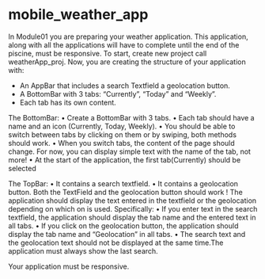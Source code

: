 # mobile_weather_app

In Module01 you are preparing your weather application. This application, along with
all the applications will have to complete until the end of the piscine, must be responsive.
To start, create new project call weatherApp_proj.
Now, you are creating the structure of your application with:
- An AppBar that includes a search Textfield a geolocation button.
- A BottomBar with 3 tabs: “Currently”, “Today” and “Weekly”.
- Each tab has its own content.

The BottomBar:
• Create a BottomBar with 3 tabs.
• Each tab should have a name and an icon (Currently, Today, Weekly).
• You should be able to switch between tabs by clicking on them or by swiping, both
methods should work.
• When you switch tabs, the content of the page should change. For now, you can
display simple text with the name of the tab, not more!
• At the start of the application, the first tab(Currently) should be selected

The TopBar:
• It contains a search textfield.
• It contains a geolocation button.
Both the TextField and the geolocation button should work !
The application should display the text entered in the textfield or the geolocation
depending on which on is used.
Specifically:
• If you enter text in the search textfield, the application should display the tab name
and the entered text in all tabs.
• If you click on the geolocation button, the application should display the tab name
and “Geolocation” in all tabs.
• The search text and the geolocation text should not be displayed at the same
time.The application must always show the last search.

Your application must be responsive.

